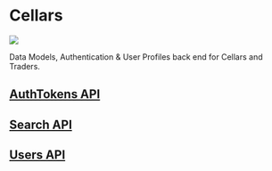 Cellars
=======

![](https://travis-ci.org/cellarsandtraders/cellars.svg?branch=master)

Data Models, Authentication &amp; User Profiles back end for Cellars and Traders.

## [AuthTokens API](authtokens/README.md)
## [Search API](search/README.md)
## [Users API](users/README.md)